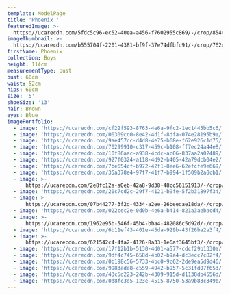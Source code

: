 ```yaml
---
template: ModelPage
title: 'Phoenix '
featuredImage: >-
  https://ucarecdn.com/5fdc5c96-ec52-40ea-a456-f7602955c869/-/crop/854x586/0,329/-/preview/
imageThumbnail: >-
  https://ucarecdn.com/b555704f-2201-4381-bf9f-37e74dfbfd91/-/crop/762x1092/321,379/-/preview/
firstName: Phoenix
collection: Boys
height: 114cm
measurementType: bust
bust: 60cm
waist: 52cm
hips: 60cm
size: '5'
shoeSize: '13'
hair: Brown
eyes: Blue
imagePortfolio:
  - image: 'https://ucarecdn.com/cf22f593-8763-4e6a-9fc2-1ec1445bb5c6/'
  - image: 'https://ucarecdn.com/00309cc0-8e42-4d1f-8dfa-074e28195b9a/'
  - image: 'https://ucarecdn.com/9ae457cc-d4d8-4e75-b68e-f62e926c1d75/'
  - image: 'https://ucarecdn.com/70299910-c317-459c-b108-ff7ec24a44e8/'
  - image: 'https://ucarecdn.com/10f86aac-a938-4cdc-ac06-837aa2a02489/'
  - image: 'https://ucarecdn.com/927f0324-a118-4d92-b405-42a79dcb04e2/'
  - image: 'https://ucarecdn.com/7be654cf-b972-42f1-8ee6-62efcfe9e669/'
  - image: 'https://ucarecdn.com/35a378e4-97f7-41f7-b994-1f509b2a0cb1/'
  - image: >-
      https://ucarecdn.com/2e8fc12a-a0eb-42a8-9d38-48cc56151913/-/crop/854x1070/0,210/-/preview/
  - image: 'https://ucarecdn.com/20c7cd2c-29f7-4121-b9fe-5f2b31897f34/'
  - image: >-
      https://ucarecdn.com/07b44277-3f2d-4334-a2ee-26beedae18da/-/crop/766x1105/0,175/-/preview/
  - image: 'https://ucarecdn.com/022cec2e-0d0b-4e6a-b414-821a3aebacd4/'
  - image: >-
      https://ucarecdn.com/1962e95b-546f-45b4-bba4-482086c5d92d/-/crop/854x983/0,297/-/preview/
  - image: 'https://ucarecdn.com/6b11ef43-401e-45da-929b-43f26ba2a3f4/'
  - image: >-
      https://ucarecdn.com/621542c4-4fa2-4126-8a33-1e6af3645bf3/-/crop/854x976/0,304/-/preview/
  - image: 'https://ucarecdn.com/17f12b1b-5130-4d01-a577-cdcf29b1330a/'
  - image: 'https://ucarecdn.com/9df4c745-658d-4b02-b9a4-dc3ecc7c82f4/'
  - image: 'https://ucarecdn.com/0b198c56-5733-4bc0-9c62-2de9ea5d9d46/'
  - image: 'https://ucarecdn.com/9983ade8-c559-4942-b957-5c31fd07f653/'
  - image: 'https://ucarecdn.com/43c5d223-242b-4309-915d-d1138db4556d/'
  - image: 'https://ucarecdn.com/0d8fc3d5-123e-4515-8750-53a9b83c349b/'
---
```


